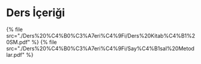 # Ders İçeriği

<!--Index-->

{% file src="./Ders%20%C4%B0%C3%A7eri%C4%9Fi/Ders%20Kitab%C4%B1%20SM.pdf" %}
{% file src="./Ders%20%C4%B0%C3%A7eri%C4%9Fi/Say%C4%B1sal%20Metodlar.pdf" %}

<!--Index-->
